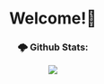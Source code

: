 <h1 align="center">Welcome!🐇</h1>

<div align=center>
  <h3>🌩️ Github Stats:</h2>
  <a href="https://github.com/BlackRabbit22">
    <img src="https://github-readme-stats.vercel.app/api/top-langs/?username=BlackRabbit22&layout=compact&hide_border=true&theme=dracula">
<a/>
</div>
